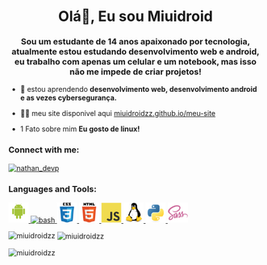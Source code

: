<h1 align="center">Olá👋, Eu sou Miuidroid</h1>
<h3 align="center">Sou um estudante de 14 anos apaixonado por tecnologia, atualmente estou estudando desenvolvimento web e android, eu trabalho com apenas um celular e um notebook, mas isso não me impede de criar projetos!</h3>

- 🌱 estou aprendendo **desenvolvimento web, desenvolvimento android e as vezes cybersegurança.**

- 👨‍💻 meu site disponivel aqui [miuidroidzz.github.io/meu-site](miuidroidzz.github.io/meu-site)

- 1 Fato sobre mim **Eu gosto de linux!**

<h3 align="left">Connect with me:</h3>
<p align="left">
<a href="https://instagram.com/nathan_devp" target="blank"><img align="center" src="https://raw.githubusercontent.com/rahuldkjain/github-profile-readme-generator/master/src/images/icons/Social/instagram.svg" alt="nathan_devp" height="30" width="40" /></a>
</p>

<h3 align="left">Languages and Tools:</h3>
<p align="left"> <a href="https://developer.android.com" target="_blank" rel="noreferrer"> <img src="https://raw.githubusercontent.com/devicons/devicon/master/icons/android/android-original-wordmark.svg" alt="android" width="40" height="40"/> </a> <a href="https://www.gnu.org/software/bash/" target="_blank" rel="noreferrer"> <img src="https://www.vectorlogo.zone/logos/gnu_bash/gnu_bash-icon.svg" alt="bash" width="40" height="40"/> </a> <a href="https://www.w3schools.com/css/" target="_blank" rel="noreferrer"> <img src="https://raw.githubusercontent.com/devicons/devicon/master/icons/css3/css3-original-wordmark.svg" alt="css3" width="40" height="40"/> </a> <a href="https://www.w3.org/html/" target="_blank" rel="noreferrer"> <img src="https://raw.githubusercontent.com/devicons/devicon/master/icons/html5/html5-original-wordmark.svg" alt="html5" width="40" height="40"/> </a> <a href="https://developer.mozilla.org/en-US/docs/Web/JavaScript" target="_blank" rel="noreferrer"> <img src="https://raw.githubusercontent.com/devicons/devicon/master/icons/javascript/javascript-original.svg" alt="javascript" width="40" height="40"/> </a> <a href="https://www.linux.org/" target="_blank" rel="noreferrer"> <img src="https://raw.githubusercontent.com/devicons/devicon/master/icons/linux/linux-original.svg" alt="linux" width="40" height="40"/> </a> <a href="https://www.python.org" target="_blank" rel="noreferrer"> <img src="https://raw.githubusercontent.com/devicons/devicon/master/icons/python/python-original.svg" alt="python" width="40" height="40"/> </a> <a href="https://sass-lang.com" target="_blank" rel="noreferrer"> <img src="https://raw.githubusercontent.com/devicons/devicon/master/icons/sass/sass-original.svg" alt="sass" width="40" height="40"/> </a> </p>

<p><img align="left" src="https://github-readme-stats.vercel.app/api/top-langs?username=miuidroidzz&show_icons=true&locale=en&layout=compact" alt="miuidroidzz" /></p>

<p>&nbsp;<img align="center" src="https://github-readme-stats.vercel.app/api?username=miuidroidzz&show_icons=true&locale=en" alt="miuidroidzz" /></p>

<p><img align="center" src="https://github-readme-streak-stats.herokuapp.com/?user=miuidroidzz&" alt="miuidroidzz" /></p>

